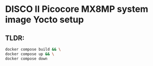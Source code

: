 # DISCO II Picocore MX8MP system image Yocto setup

## TLDR:
```bash
docker compose build && \
docker compose up && \
docker compose down
```
